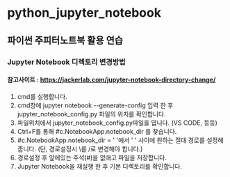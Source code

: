# python_jupyter_notebook

## 파이썬 주피터노트북 활용 연습  

### Jupyter Notebook 디렉토리 변경방법 
#### 참고사이트 : https://jackerlab.com/jupyter-notebook-directory-change/
1. cmd를 실행합니다.
2. cmd창에 jupyter notebook --generate-config 입력 한 후 jupyter_notebook_config.py 파일의 위치를 확인합니다.
3. 파일위치에서 jupyter_notebook_config.py파일을 엽니다. (VS CODE,  등등)
4. Ctrl+F를 통해 #c.NotebookApp.notebook_dir 를 찾습니다.
5. #c.NotebookApp.notebook_dir = ' '에서 ' ' 사이에 원하는 절대 경로를 설정해줍니다. (단, 경로설정시 \를 /로 변경해야 합니다.)
6. 경로설정 후 앞에있는 주석(#)을 없애고 파일을 저장합니다.
7. Jupyter Notebook을 재실행 한 후 기본 디렉토리를 확인합니다.
